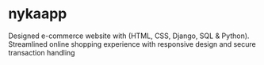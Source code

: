 # nykaapp
Designed e-commerce website with (HTML, CSS, Django, SQL &amp; Python).  Streamlined online shopping experience with responsive design and secure transaction  handling
